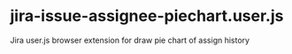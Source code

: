 jira-issue-assignee-piechart.user.js
====================================

Jira user.js browser extension for draw pie chart of assign history
